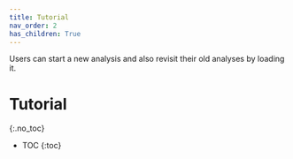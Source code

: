 ```yaml
---
title: Tutorial
nav_order: 2
has_children: True
---
```


Users can start a new analysis and also revisit their old analyses by loading it.
# Tutorial
{:.no_toc}

* TOC
{:toc}